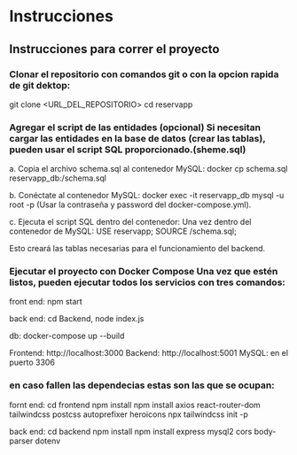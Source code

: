 
# Instrucciones

## Instrucciones para correr el proyecto

### Clonar el repositorio con comandos git o con la opcion rapida de git dektop:
git clone <URL_DEL_REPOSITORIO>
cd reservapp

### Agregar el script de las entidades (opcional) Si necesitan cargar las entidades en la base de datos (crear las tablas), pueden usar el script SQL proporcionado.(sheme.sql)

a. Copia el archivo schema.sql al contenedor MySQL:
docker cp schema.sql reservapp_db:/schema.sql

b. Conéctate al contenedor MySQL:
docker exec -it reservapp_db mysql -u root -p
(Usar la contraseña y password del docker-compose.yml).

c. Ejecuta el script SQL dentro del contenedor: Una vez dentro del contenedor de MySQL:
USE reservapp;
SOURCE /schema.sql;

Esto creará las tablas necesarias para el funcionamiento del backend.

### Ejecutar el proyecto con Docker Compose Una vez que estén listos, pueden ejecutar todos los servicios con tres comandos:

front end: npm start

back end: cd Backend, node index.js

db: docker-compose up --build

Frontend: http://localhost:3000
Backend: http://localhost:5001
MySQL: en el puerto 3306

### en caso fallen las dependecias estas son las que se ocupan:
fornt end:
cd frontend
npm install
npm install axios react-router-dom tailwindcss postcss autoprefixer heroicons
npx tailwindcss init -p

back end:
cd backend
npm install
npm install express mysql2 cors body-parser dotenv

